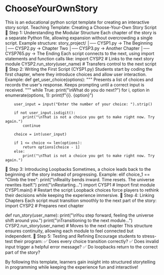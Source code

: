 # ChooseYourOwnStory
This is an educational python script template for creating an interactive story script.
Teaching Template: Creating a Choose-Your-Own Story Script
🔹 Step 1: Understanding the Modular Structure
Each chapter of the story is a separate Python file, allowing expansion without overcrowding a single script. Example structure:
story_project/
│── CYSP1.py  → The Beginning
│── CYSP2.py  → Chapter Two
│── CYSP3.py  → Another Chapter
│── CYSP765.py → The Ending
Each script connects to the next, using import statements and function calls like:
import CYSP2  # Links to the next story module
CYSP2.run_story(user_name)  # Transfers control to the next script
🔹 Step 2: Writing the First Script (CYSP1.py)
Students start by coding the first chapter, where they introduce choices and allow user interaction. Example:
def get_user_choice(options):
    """
    Presents a list of choices and records the user's response.
    Keeps prompting until a correct input is received.
    """
    while True:
        print("\nWhat do you do next?")
        for i, option in enumerate(options, 1):
            print(f"{i}. {option}")

        user_input = input("Enter the number of your choice: ").strip()

        if not user_input.isdigit():
            print("\nThat is not a choice you get to make right now. Try again.")
            continue  

        choice = int(user_input)

        if 1 <= choice <= len(options):
            return options[choice - 1]  
        else:
            print("\nThat is not a choice you get to make right now. Try again.")
🔹 Step 3: Introducing Loopbacks
Sometimes, a choice leads back to the beginning of the story instead of progressing. Example:
elif choice_1 == "Climb the tree":
    print("\nReality bends inward. Time resets. The universe rewrites itself.")
    print("\nRestarting...")
    import CYSP1  # Import first module
    CYSP1.main()  # Restart the script
Loopback choices force players to rethink their decisions while keeping the experience immersive.
🔹 Step 4: Linking Chapters
Each script must transition smoothly to the next part of the story:
import CYSP2  # Prepares next chapter

def run_story(user_name):
    print("\nYou step forward, feeling the universe shift around you.")
    print("\nTransitioning to the next module...")
    CYSP2.run_story(user_name)  # Moves to the next chapter
This structure ensures continuity, allowing each module to feel connected but independent.
🔹 Step 5: Testing and Refining
Encourage students to stress-test their program: ✅ Does every choice transition correctly? ✅ Does invalid input trigger a helpful error message? ✅ Do loopbacks return to the correct part of the story?

By following this template, learners gain insight into structured storytelling in programming while keeping the experience fun and interactive!
